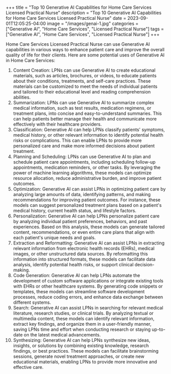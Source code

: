 +++
title = "Top 10 Generative AI Capabilities for Home Care Services Licensed Practical Nurse"
description = "Top 10 Generative AI Capabilities for Home Care Services Licensed Practical Nurse"
date = 2023-09-01T12:05:25-04:00
image = "/images/genai-1.jpg"
categories = ["Generative AI", "Home Care Services", "Licensed Practical Nurse"]
tags = ["Generative AI", "Home Care Services", "Licensed Practical Nurse"]
+++

Home Care Services Licensed Practical Nurse can use Generative AI capabilities in various ways to enhance patient care and improve the overall quality of life for their clients. Here are some potential uses of Generative AI in Home Care Services:

1. Content Creation: LPNs can use Generative AI to create educational materials, such as articles, brochures, or videos, to educate patients about their conditions, treatments, and self-care practices. These materials can be customized to meet the needs of individual patients and tailored to their educational level and reading comprehension abilities.
2. Summarization: LPNs can use Generative AI to summarize complex medical information, such as test results, medication regimens, or treatment plans, into concise and easy-to-understand summaries. This can help patients better manage their health and communicate more effectively with their healthcare providers.
3. Classification: Generative AI can help LPNs classify patients' symptoms, medical history, or other relevant information to identify potential health risks or complications. This can enable LPNs to provide more personalized care and make more informed decisions about patient treatment.
4. Planning and Scheduling: LPNs can use Generative AI to plan and schedule patient care appointments, including scheduling follow-up appointments, medication reminders, or other tasks. By leveraging the power of machine learning algorithms, these models can optimize resource allocation, reduce administrative burden, and improve patient outcomes.
5. Optimization: Generative AI can assist LPNs in optimizing patient care by analyzing large amounts of data, identifying patterns, and making recommendations for improving patient outcomes. For instance, these models can suggest personalized treatment plans based on a patient's medical history, current health status, and lifestyle factors.
6. Personalization: Generative AI can help LPNs personalize patient care by analyzing individual patient preferences, behaviors, and past experiences. Based on this analysis, these models can generate tailored content, recommendations, or even entire care plans that align with each patient's unique needs and goals.
7. Extraction and Reformatting: Generative AI can assist LPNs in extracting relevant information from electronic health records (EHRs), medical images, or other unstructured data sources. By reformatting this information into structured formats, these models can facilitate data analysis, identify potential health risks, or support clinical decision-making.
8. Code Generation: Generative AI can help LPNs automate the development of custom software applications or integrate existing tools with EHRs or other healthcare systems. By generating code snippets or templates, these models can streamline software development processes, reduce coding errors, and enhance data exchange between different systems.
9. Search: Generative AI can assist LPNs in searching for relevant medical literature, research studies, or clinical trials. By analyzing textual or multimedia content, these models can identify relevant information, extract key findings, and organize them in a user-friendly manner, saving LPNs time and effort when conducting research or staying up-to-date on the latest medical advancements.
10. Synthesizing: Generative AI can help LPNs synthesize new ideas, insights, or solutions by combining existing knowledge, research findings, or best practices. These models can facilitate brainstorming sessions, generate novel treatment approaches, or create new educational materials, enabling LPNs to provide more innovative and effective care.